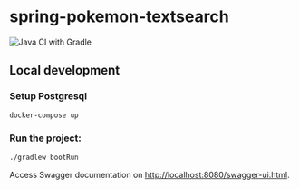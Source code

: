 # spring-pokemon-textsearch

![Java CI with Gradle](https://github.com/fabiothiroki/spring-pokemon-textsearch/workflows/Java%20CI%20with%20Gradle/badge.svg?branch=master)

## Local development

### Setup Postgresql
```bash
docker-compose up
```

### Run the project:
```bash
./gradlew bootRun
```

Access Swagger documentation on [http://localhost:8080/swagger-ui.html](http://localhost:8080/swagger-ui.html).